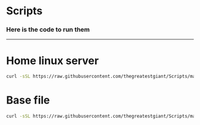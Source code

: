 # Scripts

### Here is the code to run them
---
# Home linux server 
```bash
curl -sSL https://raw.githubusercontent.com/thegreatestgiant/Scripts/main/startup.sh?token=GHSAT0AAAAAAB7BMODRCTJ3RQJEM6MFKAWSZAP2ESQ | sh -s
```

# Base file
```bash
curl -sSL https://raw.githubusercontent.com/thegreatestgiant/Scripts/main/Base.sh?token=GHSAT0AAAAAAB7BMODRUFAKI6PA6TFQBDFWZAP2DQA | sh -s
```
